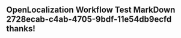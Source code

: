 <properties
ms.topic="hero-topic"
ms.test1="hero-topic"
ms.test2="test"/>

## OpenLocalization Workflow Test MarkDown 2728ecab-c4ab-4705-9bdf-11e54db9ecfd thanks!
